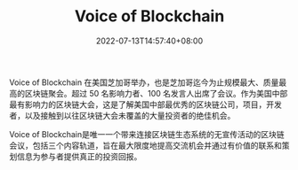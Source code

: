 ﻿---
weight: 
title: "Voice of Blockchain"
description: "Voice of Blockchain 在美国芝加哥举办，也是芝加哥迄今为止规模最大、质量最高的区块链聚会"
date: 2022-07-13T14:57:40+08:00
lastmod: 2022-07-13T14:57:40+08:00
draft: false
authors: ["Simon"]
featuredImage: "voice-of-blockchain.jpg"
link: "https://voiceofblockchain.com"
tags: ["元宇宙社区","Voice of Blockchain"]
categories: ["navigation"]
navigation: ["元宇宙社区"]
lightgallery: true
toc: true
pinned: false
recommend: false
recommend1: false
---
Voice of Blockchain 在美国芝加哥举办，也是芝加哥迄今为止规模最大、质量最高的区块链聚会。超过 50 名影响力者、100 名发言人出席了会议。作为美国中部最有影响力的区块链大会，这是了解美国中部最优秀的区块链公司，项目，开发者，以及接触到以往区块链大会未覆盖的大量投资者的绝佳机会。

Voice of Blockchain是唯一一个带来连接区块链生态系统的无宣传活动的区块链会议，包括三个内容轨道，旨在最大限度地提高交流机会并通过有价值的联系和策划信息为参与者提供真正的投资回报。